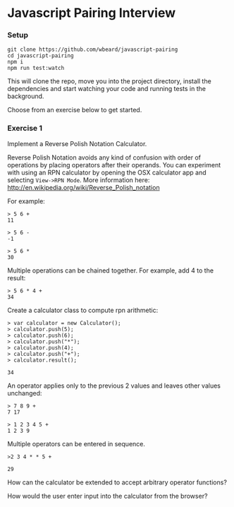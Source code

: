 # Javascript Pairing Interview

### Setup

```
git clone https://github.com/wbeard/javascript-pairing
cd javascript-pairing
npm i
npm run test:watch
```

This will clone the repo, move you into the project directory, install the dependencies and start watching your code and running tests in the background.

Choose from an exercise below to get started.

### Exercise 1
Implement a Reverse Polish Notation Calculator.

Reverse Polish Notation avoids any kind of confusion with order of operations by placing operators after their operands. You can experiment with using an RPN calculator by opening the OSX calculator app and selecting `View->RPN Mode`. More information here: http://en.wikipedia.org/wiki/Reverse_Polish_notation

For example:
```
> 5 6 +
11

> 5 6 -
-1

> 5 6 *
30
```

Multiple operations can be chained together. For example, add 4 to the result:
```
> 5 6 * 4 +
34
```

Create a calculator class to compute rpn arithmetic:
```
> var calculator = new Calculator();
> calculator.push(5);
> calculator.push(6);
> calculator.push("*");
> calculator.push(4);
> calculator.push("+");
> calculator.result();

34
```

An operator applies only to the previous 2 values and leaves other values unchanged:
```
> 7 8 9 +
7 17

> 1 2 3 4 5 +
1 2 3 9
```

Multiple operators can be entered in sequence.
```
>2 3 4 * * 5 +

29
```

How can the calculator be extended to accept arbitrary operator functions?

How would the user enter input into the calculator from the browser?
